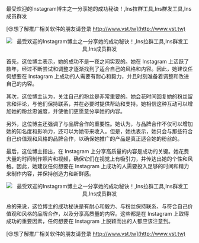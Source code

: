 最受欢迎的Instagram博主之一分享她的成功秘诀！,Ins拉群工具,Ins群发工具,Ins成员群发

[😍想了解推广相关软件的朋友请登录 http://www.vst.tw](http://www.vst.tw)

 <center><img src="https://vst.tw/MP4/tuiguang/png/4.png" alt="最受欢迎的Instagram博主之一分享她的成功秘诀！,Ins拉群工具,Ins群发工具,Ins成员群发"></center>

首先，这位博主表示，她的成功不是一夜之间实现的。她在 Instagram 上活跃了数年，经过不断尝试和调整才逐渐找到了适合自己的风格和内容。因此，她建议任何想要在 Instagram 上成功的人需要有耐心和毅力，并且时刻准备着调整和改进自己的内容。

其次，这位博主认为，关注自己的粉丝是非常重要的。她会花时间回复她的粉丝留言和评论，与他们保持联系，并在必要时提供帮助和支持。她相信这种互动可以增加她的粉丝忠诚度，并使他们更愿意分享她的内容。

另外，这位博主还强调了与品牌合作的重要性。她认为，与品牌合作不仅可以增加她的知名度和影响力，还可以为她带来收入。但是，她也表示，她只会与那些符合自己价值观和风格的品牌合作，以确保她推广的产品是真正适合她的粉丝的。

最后，这位博主指出，在 Instagram 上分享高质量的内容是成功的关键。她花费大量的时间制作照片和视频，确保它们在视觉上有吸引力，并传达出她的个性和风格。因此，她建议任何想要在 Instagram 上成功的人需要投入足够的时间和精力来制作内容，并保持创造力和新鲜感。

 <center><img src="https://vst.tw/MP4/tuiguang/png/3.png" alt="最受欢迎的Instagram博主之一分享她的成功秘诀！,Ins拉群工具,Ins群发工具,Ins成员群发"></center>

总的来说，这位博主的成功秘诀是有耐心和毅力、与粉丝保持联系、与符合自己价值观和风格的品牌合作，以及分享高质量的内容。这些都是在 Instagram 上取得成功的重要因素，任何想要在 Instagram 上脱颖而出的人都应该注意到。

[😍想了解推广相关软件的朋友请登录 http://www.vst.tw](http://www.vst.tw)



